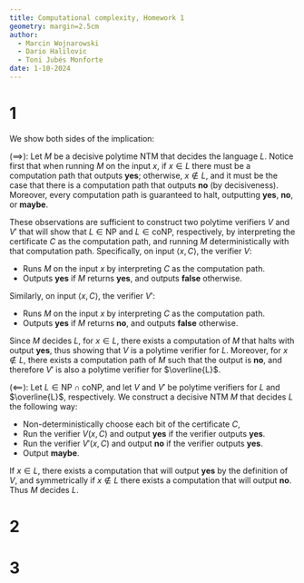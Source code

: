```yaml
---
title: Computational complexity, Homework 1
geometry: margin=2.5cm
author:
  - Marcin Wojnarowski
  - Dario Halilovic
  - Toni Jubés Monforte
date: 1-10-2024
---
```


# 1

We show both sides of the implication:

$(\implies)$: Let $M$ be a decisive polytime NTM that decides the language $L$. Notice
first that when running $M$ on the input $x$, if $x \in L$ there must be a computation path that outputs __yes__; otherwise, $x \not\in L$, and it must be the case that there is a computation path that outputs __no__ (by decisiveness). Moreover, every computation path is guaranteed to halt, outputting __yes__, __no__, or __maybe__.

These observations are sufficient to construct two polytime verifiers $V$ and $V'$ that will show that $L \in \mathsf{NP}$ and $L \in \mathsf{coNP}$, respectively, by interpreting the certificate $C$ as the computation path, and running $M$ deterministically with that computation path. Specifically, on input $\langle x, C \rangle$, the verifier $V$:
* Runs $M$ on the input $x$ by interpreting $C$ as the computation path.
* Outputs __yes__ if $M$ returns __yes__, and outputs __false__ otherwise.

Similarly, on input $\langle x, C \rangle$, the verifier $V'$:
* Runs $M$ on the input $x$ by interpreting $C$ as the computation path.
* Outputs __yes__ if $M$ returns __no__, and outputs __false__ otherwise.

Since $M$ decides $L$, for $x \in L$, there exists a computation of $M$ that halts with output __yes__, thus showing that $V$ is a polytime verifier for $L$. Moreover, for $x \not\in L$, there exists a computation path of $M$ such that the output is __no__, and therefore $V'$ is also a polytime verifier for $\overline{L}$.

$(\impliedby)$: Let $L \in \mathsf{NP} \cap \mathsf{coNP}$, and let $V$ and $V'$ be polytime verifiers for $L$ and $\overline{L}$, respectively. We construct a decisive NTM $M$ that decides $L$ the following way:
* Non-deterministically choose each bit of the certificate $C$,
* Run the verifier $V(x, C)$ and output __yes__ if the verifier outputs __yes__.
* Run the verifier $V'(x, C)$ and output __no__ if the verifier outputs __yes__.
* Output __maybe__.

If $x \in L$, there exists a computation that will output __yes__ by the definition of $V$, and symmetrically if $x \not\in L$ there exists a computation that will output __no__. Thus $M$ decides $L$.

# 2

# 3
